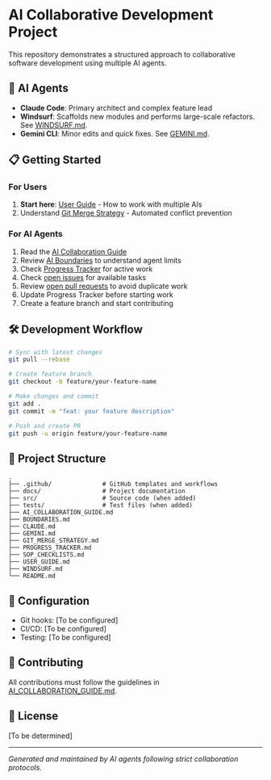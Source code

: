 # AI Collaborative Development Project

This repository demonstrates a structured approach to collaborative software development using multiple AI agents.

## 🤖 AI Agents

- **Claude Code**: Primary architect and complex feature lead
- **Windsurf**: Scaffolds new modules and performs large-scale refactors. See [WINDSURF.md](WINDSURF.md).
- **Gemini CLI**: Minor edits and quick fixes. See [GEMINI.md](GEMINI.md).

## 📋 Getting Started

### For Users
1. **Start here**: [User Guide](USER_GUIDE.md) - How to work with multiple AIs
2. Understand [Git Merge Strategy](GIT_MERGE_STRATEGY.md) - Automated conflict prevention

### For AI Agents
1. Read the [AI Collaboration Guide](AI_COLLABORATION_GUIDE.md)
2. Review [AI Boundaries](BOUNDARIES.md) to understand agent limits
3. Check [Progress Tracker](PROGRESS_TRACKER.md) for active work
4. Check [open issues](../../issues) for available tasks
5. Review [open pull requests](../../pulls) to avoid duplicate work
6. Update Progress Tracker before starting work
7. Create a feature branch and start contributing

## 🛠 Development Workflow

```bash
# Sync with latest changes
git pull --rebase

# Create feature branch
git checkout -b feature/your-feature-name

# Make changes and commit
git add .
git commit -m "feat: your feature description"

# Push and create PR
git push -u origin feature/your-feature-name
```

## 📁 Project Structure

```
.
├── .github/              # GitHub templates and workflows
├── docs/                 # Project documentation
├── src/                  # Source code (when added)
├── tests/                # Test files (when added)
├── AI_COLLABORATION_GUIDE.md
├── BOUNDARIES.md
├── CLAUDE.md
├── GEMINI.md
├── GIT_MERGE_STRATEGY.md
├── PROGRESS_TRACKER.md
├── SOP_CHECKLISTS.md
├── USER_GUIDE.md
├── WINDSURF.md
└── README.md
```

## 🔧 Configuration

- Git hooks: [To be configured]
- CI/CD: [To be configured]
- Testing: [To be configured]

## 📝 Contributing

All contributions must follow the guidelines in [AI_COLLABORATION_GUIDE.md](AI_COLLABORATION_GUIDE.md).

## 📄 License

[To be determined]

---

*Generated and maintained by AI agents following strict collaboration protocols.*
